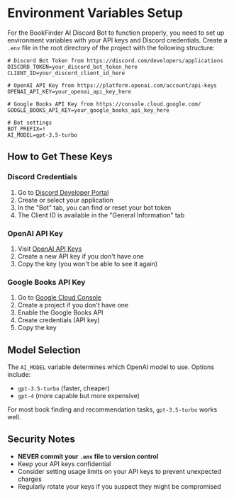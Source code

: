 # Environment Variables Setup

For the BookFinder AI Discord Bot to function properly, you need to set up environment variables with your API keys and Discord credentials. Create a `.env` file in the root directory of the project with the following structure:

```
# Discord Bot Token from https://discord.com/developers/applications
DISCORD_TOKEN=your_discord_bot_token_here
CLIENT_ID=your_discord_client_id_here

# OpenAI API Key from https://platform.openai.com/account/api-keys
OPENAI_API_KEY=your_openai_api_key_here

# Google Books API Key from https://console.cloud.google.com/
GOOGLE_BOOKS_API_KEY=your_google_books_api_key_here

# Bot settings
BOT_PREFIX=!
AI_MODEL=gpt-3.5-turbo
```

## How to Get These Keys

### Discord Credentials
1. Go to [Discord Developer Portal](https://discord.com/developers/applications)
2. Create or select your application
3. In the "Bot" tab, you can find or reset your bot token
4. The Client ID is available in the "General Information" tab

### OpenAI API Key
1. Visit [OpenAI API Keys](https://platform.openai.com/account/api-keys)
2. Create a new API key if you don't have one
3. Copy the key (you won't be able to see it again)

### Google Books API Key
1. Go to [Google Cloud Console](https://console.cloud.google.com/)
2. Create a project if you don't have one
3. Enable the Google Books API
4. Create credentials (API key)
5. Copy the key

## Model Selection

The `AI_MODEL` variable determines which OpenAI model to use. Options include:
- `gpt-3.5-turbo` (faster, cheaper)
- `gpt-4` (more capable but more expensive)

For most book finding and recommendation tasks, `gpt-3.5-turbo` works well.

## Security Notes

- **NEVER commit your `.env` file to version control**
- Keep your API keys confidential
- Consider setting usage limits on your API keys to prevent unexpected charges
- Regularly rotate your keys if you suspect they might be compromised 